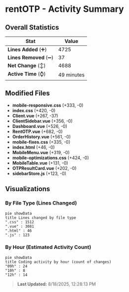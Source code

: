 # rentOTP - Activity Summary 

## Overall Statistics

| Stat                   | Value                                                             |
| ---------------------- | ----------------------------------------------------------------- |
| **Lines Added** (➕)   | 4725                                          |
| **Lines Removed** (➖) | 37                                        |
| **Net Change** (↕)    | 4688                |
| **Active Time** (⌚)   | 49 minutes |


## Modified Files
- **mobile-responsive.css** (+333, -0)
- **index.css** (+420, -0)
- **Client.vue** (+267, -37)
- **ClientSidebar.vue** (+356, -0)
- **Dashboard.vue** (+526, -0)
- **RentOTP.vue** (+682, -0)
- **OrderHistory.vue** (+561, -0)
- **mobile-fixes.css** (+335, -0)
- **index.html** (+46, -0)
- **MobileMenu.vue** (+319, -0)
- **mobile-optimizations.css** (+424, -0)
- **MobileTable.vue** (+131, -0)
- **OTPResultCard.vue** (+202, -0)
- **sidebarStore.js** (+123, -0)

## Visualizations

### By File Type (Lines Changed)

```mermaid
pie showData
title Lines changed by file type
".css" : 1512
".vue" : 3081
".html" : 46
".js" : 123
```

### By Hour (Estimated Activity Count)

```mermaid
pie showData
title Coding activity by hour (count of changes)
"09h" : 24
"10h" : 8
"12h" : 14
```


> **Last Updated:** 8/18/2025, 12:28:13 PM